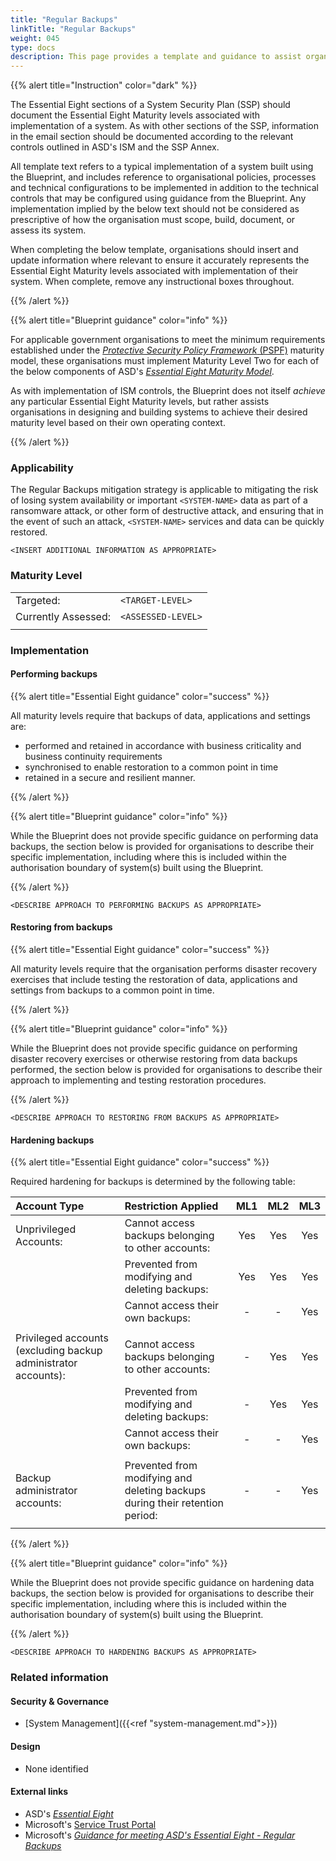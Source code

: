 ```yaml
---
title: "Regular Backups"
linkTitle: "Regular Backups"
weight: 045
type: docs
description: This page provides a template and guidance to assist organisations in documenting their approach to regular backups, as per the Essential Eight Maturity Model, associated with their system(s) built on ASD's Blueprint for Secure Cloud.
---
```


{{% alert title="Instruction" color="dark" %}}

The Essential Eight sections of a System Security Plan (SSP) should document the Essential Eight Maturity levels associated with implementation of a system. As with other sections of the SSP, information in the email section should be documented according to the relevant controls outlined in ASD's ISM and the SSP Annex. 

All template text refers to a typical implementation of a system built using the Blueprint, and includes reference to organisational policies, processes and technical configurations to be implemented in addition to the technical controls that may be configured using guidance from the Blueprint. Any implementation implied by the below text should not be considered as prescriptive of how the organisation must scope, build, document, or assess its system.

When completing the below template, organisations should insert and update information where relevant to ensure it accurately represents the Essential Eight Maturity levels associated with implementation of their system. When complete, remove any instructional boxes throughout. 

{{% /alert %}}

{{% alert title="Blueprint guidance" color="info" %}}

For applicable government organisations to meet the minimum requirements established under the [*Protective Security Policy Framework* (PSPF)](https://www.protectivesecurity.gov.au/publications-library/policy-10-safeguarding-data-cyber-threats) maturity model, these organisations must implement Maturity Level Two for each of the below components of ASD's [*Essential Eight Maturity Model*](https://www.cyber.gov.au/resources-business-and-government/essential-cyber-security/essential-eight).

As with implementation of ISM controls, the Blueprint does not itself *achieve* any particular Essential Eight Maturity levels, but rather assists organisations in designing and building systems to achieve their desired maturity level based on their own operating context.

{{% /alert %}}

### Applicability

The Regular Backups mitigation strategy is applicable to mitigating the risk of losing system availability or important `<SYSTEM-NAME>` data as part of a ransomware attack, or other form of destructive attack, and ensuring that in the event of such an attack, `<SYSTEM-NAME>` services and data can be quickly restored.

`<INSERT ADDITIONAL INFORMATION AS APPROPRIATE>`

### Maturity Level

|                     |                    |
| :------------------ | ------------------ |
| Targeted:           | `<TARGET-LEVEL>`   |
| Currently Assessed: | `<ASSESSED-LEVEL>` |
|                     |                    |

### Implementation

#### Performing backups

{{% alert title="Essential Eight guidance" color="success" %}}

All maturity levels require that backups of data, applications and settings are:
* performed and retained in accordance with business criticality and business continuity requirements
* synchronised to enable restoration to a common point in time
* retained in a secure and resilient manner.

{{% /alert %}}

{{% alert title="Blueprint guidance" color="info" %}}

While the Blueprint does not provide specific guidance on performing data backups, the section below is provided for organisations to describe their specific implementation, including where this is included within the authorisation boundary of system(s) built using the Blueprint.

{{% /alert %}}

`<DESCRIBE APPROACH TO PERFORMING BACKUPS AS APPROPRIATE>`

#### Restoring from backups

{{% alert title="Essential Eight guidance" color="success" %}}

All maturity levels require that the organisation performs disaster recovery exercises that include testing the restoration of data, applications and settings from backups to a common point in time.

{{% /alert %}}

{{% alert title="Blueprint guidance" color="info" %}}

While the Blueprint does not provide specific guidance on performing disaster recovery exercises or otherwise restoring from data backups performed, the section below is provided for organisations to describe their approach to implementing and testing restoration procedures.

{{% /alert %}}

`<DESCRIBE APPROACH TO RESTORING FROM BACKUPS AS APPROPRIATE>`

#### Hardening backups

{{% alert title="Essential Eight guidance" color="success" %}}

Required hardening for backups is determined by the following table:

<div class="no-band-table">

| Account Type                                                   | Restriction Applied                                                          | ML1 | ML2 | ML3 |
| :------------------------------------------------------------- | :--------------------------------------------------------------------------- | :-: | :-: | :-: |
| Unprivileged Accounts:                                         | Cannot access backups belonging to other accounts:                           | Yes | Yes | Yes |
|                                                                | Prevented from modifying and deleting backups:                               | Yes | Yes | Yes |
|                                                                | Cannot access their own backups:                                             |  -  |  -  | Yes |
|                                                                |                                                                              |     |     |     |
| Privileged accounts (excluding backup administrator accounts): | Cannot access backups belonging to other accounts:                           |  -  | Yes | Yes |
|                                                                | Prevented from modifying and deleting backups:                               |  -  | Yes | Yes |
|                                                                | Cannot access their own backups:                                             |  -  |  -  | Yes |
|                                                                |                                                                              |     |     |     |
| Backup administrator accounts:                                 | Prevented from modifying and deleting backups during their retention period: |  -  |  -  | Yes |
|                                                                |                                                                              |     |     |     |

</div>

{{% /alert %}}

{{% alert title="Blueprint guidance" color="info" %}}

While the Blueprint does not provide specific guidance on hardening data backups, the section below is provided for organisations to describe their specific implementation, including where this is included within the authorisation boundary of system(s) built using the Blueprint.

{{% /alert %}}

`<DESCRIBE APPROACH TO HARDENING BACKUPS AS APPROPRIATE>`

### Related information

#### Security & Governance

* [System Management]({{<ref "system-management.md">}})

#### Design

* None identified

#### External links

* ASD's [*Essential Eight*](https://www.cyber.gov.au/resources-business-and-government/essential-cyber-security/essential-eight)
* Microsoft's [Service Trust Portal](https://servicetrust.microsoft.com/)
* Microsoft's [*Guidance for meeting ASD's Essential Eight - Regular Backups*](https://learn.microsoft.com/compliance/essential-eight/e8-backups)